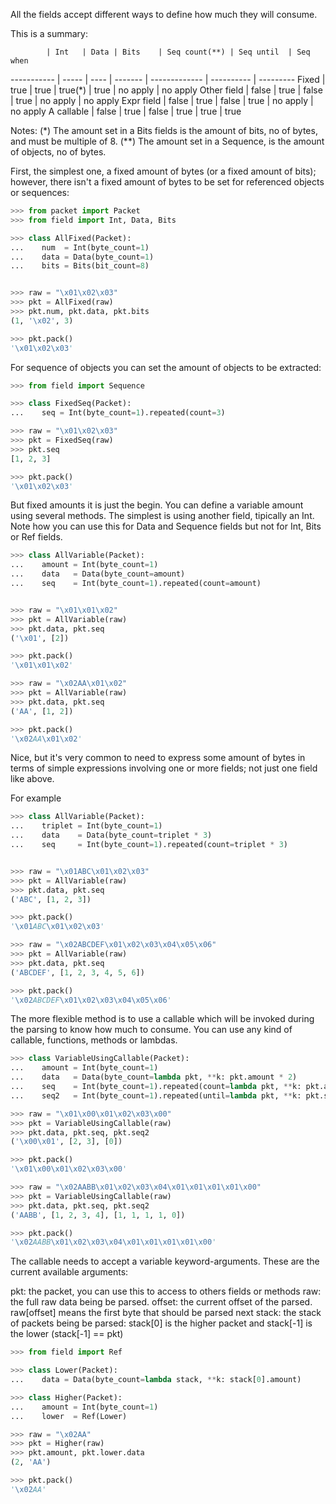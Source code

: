 All the fields accept different ways to define how much they will consume.

This is a summary:

            | Int   | Data | Bits    | Seq count(**) | Seq until  | Seq when
----------- | ----- | ---- | ------- | ------------- | ---------- | ---------
Fixed       | true  | true | true(*) | true          | no apply   | no apply
Other field | false | true | false   | true          | no apply   | no apply
Expr field  | false | true | false   | true          | no apply   | no apply
A callable  | false | true | false   | true          | true       | true


Notes: (\*) The amount set in a Bits fields is the amount of bits, no of bytes, and must be multiple of 8.
      (\*\*) The amount set in a Sequence, is the amount of objects, no of bytes.


First, the simplest one, a fixed amount of bytes (or a fixed amount of bits);
however, there isn't a fixed amount of bytes to be set for referenced objects or sequences:

```python
>>> from packet import Packet
>>> from field import Int, Data, Bits

>>> class AllFixed(Packet):
...    num  = Int(byte_count=1)
...    data = Data(byte_count=1)
...    bits = Bits(bit_count=8)


>>> raw = "\x01\x02\x03"
>>> pkt = AllFixed(raw)
>>> pkt.num, pkt.data, pkt.bits
(1, '\x02', 3)

>>> pkt.pack()
'\x01\x02\x03'

```

For sequence of objects you can set the amount of objects to be extracted:

```python
>>> from field import Sequence

>>> class FixedSeq(Packet):
...    seq = Int(byte_count=1).repeated(count=3)

>>> raw = "\x01\x02\x03"
>>> pkt = FixedSeq(raw)
>>> pkt.seq
[1, 2, 3]

>>> pkt.pack()
'\x01\x02\x03'

```

But fixed amounts it is just the begin. You can define a variable amount using several
methods.
The simplest is using another field, tipically an Int.
Note how you can use this for Data and Sequence fields but not for Int, Bits or Ref fields.

```python
>>> class AllVariable(Packet):
...    amount = Int(byte_count=1)
...    data   = Data(byte_count=amount)
...    seq    = Int(byte_count=1).repeated(count=amount)


>>> raw = "\x01\x01\x02"
>>> pkt = AllVariable(raw)
>>> pkt.data, pkt.seq
('\x01', [2])

>>> pkt.pack()
'\x01\x01\x02'

>>> raw = "\x02AA\x01\x02"
>>> pkt = AllVariable(raw)
>>> pkt.data, pkt.seq
('AA', [1, 2])

>>> pkt.pack()
'\x02AA\x01\x02'

```

Nice, but it's very common to need to express some amount of bytes in terms of
simple expressions involving one or more fields; not just one field like above.

For example

```python
>>> class AllVariable(Packet):
...    triplet = Int(byte_count=1)
...    data    = Data(byte_count=triplet * 3)
...    seq     = Int(byte_count=1).repeated(count=triplet * 3)


>>> raw = "\x01ABC\x01\x02\x03"
>>> pkt = AllVariable(raw)
>>> pkt.data, pkt.seq
('ABC', [1, 2, 3])

>>> pkt.pack()
'\x01ABC\x01\x02\x03'

>>> raw = "\x02ABCDEF\x01\x02\x03\x04\x05\x06"
>>> pkt = AllVariable(raw)
>>> pkt.data, pkt.seq
('ABCDEF', [1, 2, 3, 4, 5, 6])

>>> pkt.pack()
'\x02ABCDEF\x01\x02\x03\x04\x05\x06'

```

The more flexible method is to use a callable which will be invoked during the
parsing to know how much to consume.
You can use any kind of callable, functions, methods or lambdas.

```python
>>> class VariableUsingCallable(Packet):
...    amount = Int(byte_count=1)
...    data   = Data(byte_count=lambda pkt, **k: pkt.amount * 2)
...    seq    = Int(byte_count=1).repeated(count=lambda pkt, **k: pkt.amount * 2)
...    seq2   = Int(byte_count=1).repeated(until=lambda pkt, **k: pkt.seq2[-1]==0)

>>> raw = "\x01\x00\x01\x02\x03\x00"
>>> pkt = VariableUsingCallable(raw)
>>> pkt.data, pkt.seq, pkt.seq2
('\x00\x01', [2, 3], [0])

>>> pkt.pack()
'\x01\x00\x01\x02\x03\x00'

>>> raw = "\x02AABB\x01\x02\x03\x04\x01\x01\x01\x01\x00"
>>> pkt = VariableUsingCallable(raw)
>>> pkt.data, pkt.seq, pkt.seq2
('AABB', [1, 2, 3, 4], [1, 1, 1, 1, 0])

>>> pkt.pack()
'\x02AABB\x01\x02\x03\x04\x01\x01\x01\x01\x00'

```

The callable needs to accept a variable keyword-arguments. These are the current
available arguments:
   
   pkt:     the packet, you can use this to access to others fields or methods
   raw:     the full raw data being be parsed.
   offset:  the current offset of the parsed. raw[offset] means the first byte that should be parsed next
   stack:   the stack of packets being be parsed: stack[0] is the higher packet and stack[-1] is the lower (stack[-1] == pkt)

```python
>>> from field import Ref

>>> class Lower(Packet):
...    data = Data(byte_count=lambda stack, **k: stack[0].amount)

>>> class Higher(Packet):
...    amount = Int(byte_count=1)
...    lower  = Ref(Lower)

>>> raw = "\x02AA"
>>> pkt = Higher(raw)
>>> pkt.amount, pkt.lower.data
(2, 'AA')

>>> pkt.pack()
'\x02AA'

```
